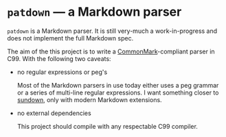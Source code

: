 # `patdown` — a Markdown parser

`patdown` is a Markdown parser. It is still very-much a work-in-progress and does not implement the full Markdown spec.

The aim of the this project is to write a [CommonMark][cm]-compliant parser in C99. With the following two caveats:

-   no regular expressions or peg's  

    Most of the Markdown parsers in use today either uses a peg grammar or a series of multi-line regular expressions. I want something closer to [sundown](https://github.com/vmg/sundown), only with modern Markdown extensions.
    
-   no external dependencies  

    This project should compile with any respectable C99 compiler.

[cm]: http://commonmark.org/